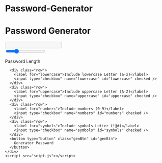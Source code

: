 # Password-Generator
<!DOCTYPE html>
<html lang="en">
  <head>
    <meta charset="UTF-8" />
    <meta http-equiv="X-UA-Compatible" content="IE=edge" />
    <meta name="viewport" content="width=device-width, initial-scale=1.0" />
    <title>Password Generator by Huzaifa</title>
    <link rel="stylesheet" href="style.css" />
    <link
      rel="stylesheet"
      href="https://cdnjs.cloudflare.com/ajax/libs/font-awesome/6.4.0/css/all.min.css"
    />
  </head>
  <body>
    <div class="container">
      <h1>Password Generator</h1>
      <div class="inputBox">
        <input type="text" class="passBox" id="passBox" disabled />
        <i class="fa-solid fa-copy" id="copyIcon"></i>
      </div>
      <input type="range" min="1" max="30" value="8" id="inputSlider" />
      <div class="row">
        <p>Password Length</p>
        <span id="sliderValue"></span>
      </div>

      <div class="row">
        <label for="lowercase">Include lowercase Letter (a-z)</label>
        <input type="checkbox" name="lowercase" id="lowercase" checked />
      </div>
      <div class="row">
        <label for="uppercase">Include uppercase Letter (A-Z)</label>
        <input type="checkbox" name="uppercase" id="uppercase" checked />
      </div>
      <div class="row">
        <label for="numbers">Include numbers (0-9)</label>
        <input type="checkbox" name="numbers" id="numbers" checked />
      </div>
      <div class="row">
        <label for="symbols">Include symbols Letter (!@#)</label>
        <input type="checkbox" name="symbols" id="symbols" checked />
      </div>
      <button type="button" class="genBtn" id="genBtn">
        Generator Password
      </button>
    </div>
    <script src="scipt.js"></script>
  </body>
</html>
